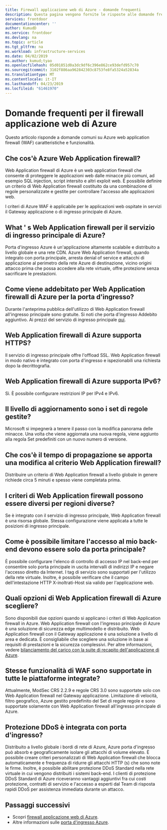 ```yaml
---
title: Firewall applicazione web di Azure - domande frequenti
description: Questa pagina vengono fornite le risposte alle domande frequenti sul servizio di ingresso principale di Azure
services: frontdoor
documentationcenter: ''
author: KumudD
ms.service: frontdoor
ms.devlang: na
ms.topic: article
ms.tgt_pltfrm: na
ms.workload: infrastructure-services
ms.date: 04/02/2019
ms.author: kumud;tyao
ms.openlocfilehash: 05d01851d0a3dc9df6c396e862ce93defd957c70
ms.sourcegitcommit: 3102f886aa962842303c8753fe8fa5324a52834a
ms.translationtype: MT
ms.contentlocale: it-IT
ms.lasthandoff: 04/23/2019
ms.locfileid: "61461970"
---
```

# <a name="frequently-asked-questions-for-azure-web-application-firewall"></a>Domande frequenti per il firewall applicazione web di Azure

Questo articolo risponde a domande comuni su Azure web application firewall (WAF) caratteristiche e funzionalità. 

## <a name="what-is-azure-waf"></a>Che cos'è Azure Web Application firewall?

Web Application firewall di Azure è un web application firewall che consente di proteggere le applicazioni web dalle minacce più comuni, ad esempio SQL injection, script intersito e altri exploit web. È possibile definire un criterio di Web Application firewall costituito da una combinazione di regole personalizzate e gestite per controllare l'accesso alle applicazioni web.

I criteri di Azure WAF è applicabile per le applicazioni web ospitate in servizi il Gateway applicazione o di ingresso principale di Azure.

## <a name="what-is-waf-for-azure-front-door-service"></a>What ' s Web Application firewall per il servizio di ingresso principale di Azure? 

Porta d'ingresso Azure è un'applicazione altamente scalabile e distribuito a livello globale e una rete CDN. Azure Web Application firewall, quando integrato con porta principale, arresta denial of service e attacchi di applicazione al perimetro della rete Azure di destinazione, vicino origini attacco prima che possa accedere alla rete virtuale, offre protezione senza sacrificare le prestazioni.

## <a name="how-will-i-be-charged-for-azure-waf-for-front-door"></a>Come viene addebitato per Web Application firewall di Azure per la porta d'ingresso?
Durante l'anteprima pubblica dell'utilizzo di Web Application firewall all'ingresso principale sono gratuite. Si noti che porta d'ingresso Addebito aggiuntivo. Ai prezzi del servizio di ingresso principale [qui](https://azure.microsoft.com/pricing/details/frontdoor/).

## <a name="does-azure-waf-support-https"></a>Web Application firewall di Azure supporta HTTPS?

Il servizio di ingresso principale offre l'offload SSL. Web Application firewall in modo nativo è integrato con porta d'ingresso e ispezionabili una richiesta dopo la decrittografia.

## <a name="does-azure-waf-support-ipv6"></a>Web Application firewall di Azure supporta IPv6?

Sì. È possibile configurare restrizioni IP per IPv4 e IPv6.

## <a name="how-up-to-date-are-the-managed-rule-sets"></a>Il livello di aggiornamento sono i set di regole gestite?

Microsoft si impegnerà a tenere il passo con la modifica panorama delle minacce. Una volta che viene aggiornata una nuova regola, viene aggiunto alla regola Set predefiniti con un nuovo numero di versione.

## <a name="what-is-the-propagation-time-if-i-make-a-change-to-my-waf-policy"></a>Che cos'è il tempo di propagazione se apporta una modifica al criterio Web Application firewall?

Distribuire un criterio di Web Application firewall a livello globale in genere richiede circa 5 minuti e spesso viene completata prima.

## <a name="can-waf-policies-be-different-for-different-regions"></a>I criteri di Web Application firewall possono essere diversi per regioni diverse?

Se è integrato con il servizio di ingresso principale, Web Application firewall è una risorsa globale. Stessa configurazione viene applicata a tutte le posizioni di ingresso principale.
 
## <a name="how-do-i-limit-access-to-my-back-end-to-be-from-front-door-only"></a>Come è possibile limitare l'accesso al mio back-end devono essere solo da porta principale?

È possibile configurare l'elenco di controllo di accesso IP nel back-end per consentire solo porta principale in uscita intervalli di indirizzi IP e negare l'accesso diretto da Internet. I tag di servizio sono supportati per l'utilizzo della rete virtuale. Inoltre, è possibile verificare che il campo dell'intestazione HTTP X-inoltrati-Host sia valido per l'applicazione web.




## <a name="which-azure-waf-options-should-i-choose"></a>Quali opzioni di Web Application firewall di Azure scegliere?

Sono disponibili due opzioni quando si applicano i criteri di Web Application firewall in Azure. Web Application firewall con l'ingresso principale di Azure è una soluzione di sicurezza edge multimodello e distribuito. Web Application firewall con il Gateway applicazione è una soluzione a livello di area e dedicata. È consigliabile che scegliere una soluzione in base ai requisiti di prestazioni e la sicurezza complessivi. Per altre informazioni, vedere [bilanciamento del carico con la suite di recapito dell'applicazione di Azure](https://docs.microsoft.com/azure/frontdoor/front-door-lb-with-azure-app-delivery-suite).


## <a name="do-you-support-same-waf-features-in-all-integrated-platforms"></a>Stesse funzionalità di WAF sono supportate in tutte le piattaforme integrate?

Attualmente, ModSec CRS 2.2.9 e regole CRS 3.0 sono supportate solo con Web Application firewall nel Gateway applicazione. Limitazione di velocità, filtro geografico, Azure gestito predefinito del Set di regole regole e sono supportate solamente con Web Application firewall all'ingresso principale di Azure.

## <a name="is-ddos-protection-integrated-with-front-door"></a>Protezione DDoS è integrata con porta d'ingresso? 

Distribuito a livello globale i bordi di rete di Azure, Azure porta d'ingresso può absorb e geograficamente isolare gli attacchi di volume elevato. È possibile creare criteri personalizzati di Web Application firewall che blocca automaticamente e frequenza di ridurre gli attacchi HTTP (s) che sono note le firme. Inoltre, è possibile abilitare protezione DDoS Standard nella rete virtuale in cui vengono distribuiti i sistemi back-end. I clienti di protezione DDoS Standard di Azure riceveranno vantaggi aggiuntivi fra cui costi protezione, contratti di servizio e l'accesso a esperti dal Team di risposta rapidi DDoS per assistenza immediata durante un attacco. 

## <a name="next-steps"></a>Passaggi successivi

- Scopri [firewall applicazione web di Azure](waf-overview.md).
- Altre informazioni sulle [porta d'ingresso Azure](front-door-overview.md).
